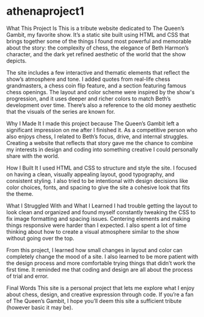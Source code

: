 # athenaproject1

What This Project Is
This is a tribute website dedicated to The Queen’s Gambit, my favorite show. It’s a static site built using HTML and CSS that brings together some of the things I found most powerful and memorable about the story: the complexity of chess, the elegance of Beth Harmon’s character, and the dark yet refined aesthetic of the world that the show depicts.

The site includes a few interactive and thematic elements that reflect the show’s atmosphere and tone. I added quotes from real-life chess grandmasters, a chess coin flip feature, and a section featuring famous chess openings. The layout and color scheme were inspired by the show's progression, and it uses deeper and richer colors to match Beth’s development over time. There’s also a reference to the old money aesthetic that the visuals of the series are known for.

Why I Made It
I made this project because The Queen’s Gambit left a significant impression on me after I finished it. As a competitive person who also enjoys chess, I related to Beth’s focus, drive, and internal struggles. Creating a website that reflects that story gave me the chance to combine my interests in design and coding into something creative I could personally share with the world. 

How I Built It
I used HTML and CSS to structure and style the site. I focused on having a clean, visually appealing layout, good typography, and consistent styling. I also tried to be intentional with design decisions like color choices, fonts, and spacing to give the site a cohesive look that fits the theme.

What I Struggled With and What I Learned
I had trouble getting the layout to look clean and organized and found myself constantly tweaking the CSS to fix image formatting and spacing issues. Centering elements and making things responsive were harder than I expected. I also spent a lot of time thinking about how to create a visual atmosphere similar to the show without going over the top.

From this project, I learned how small changes in layout and color can completely change the mood of a site. I also learned to be more patient with the design process and more comfortable trying things that didn’t work the first time. It reminded me that coding and design are all about the process of trial and error.

Final Words
This site is a personal project that lets me explore what I enjoy about chess, design, and creative expression through code. If you’re a fan of The Queen’s Gambit, I hope you’ll deem this site a sufficient tribute (however basic it may be).
